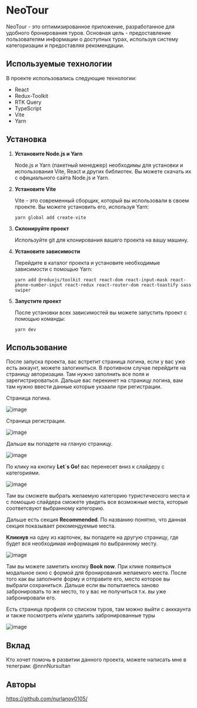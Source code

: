 # NeoTour

NeoTour - это оптимизированное приложение, разработанное для удобного бронирования туров. Основная цель - предоставление пользователям информации о доступных турах, используя систему категоризации и предоставляя рекомендации.

## Используемые технологии

В проекте использовались следующие технологии:

- React
- Redux-Toolkit
- RTK Query
- TypeScript
- Vite
- Yarn

## Установка

1. **Установите Node.js и Yarn**

   Node.js и Yarn (пакетный менеджер) необходимы для установки и использования Vite, React и других библиотек. Вы можете скачать их с официального сайта Node.js и Yarn.

3. **Установите Vite**

   Vite - это современный сборщик, который вы использовали в своем проекте. Вы можете установить его, используя Yarn:

   ```
   yarn global add create-vite
   ```

5. **Склонируйте проект**

   Используйте git для клонирования вашего проекта на вашу машину.

7. **Установите зависимости**

   Перейдите в каталог проекта и установите необходимые зависимости с помощью Yarn:

   ```
   yarn add @reduxjs/toolkit react react-dom react-input-mask react-phone-number-input react-redux react-router-dom react-toastify sass swiper
   ```

9. **Запустите проект**

   После установки всех зависимостей вы можете запустить проект с помощью команды:

   ```
   yarn dev
   ```

## Использование

После запуска проекта, вас встретит страница логина, если у вас уже есть аккаунт, можете залогиниться. В противном случае
перейдите на страницу авторизации. Там нужно заполнить все поля и зарегистрироваться. Дальше вас перекинет на страницу логина, вам там нужно 
ввести данные которые укзаали при регистрации.

Страница логина.

![image](https://github.com/nurlanov0105/neo-tour/assets/126797112/4b7311e0-d898-4f78-a643-86a2205f53bc)


Страница регистрации.

![image](https://github.com/nurlanov0105/neo-tour/assets/126797112/78c5938c-ab6a-4993-bc9e-6bb768b28324)

Дальше вы попадете на гланую страницу.

![image](https://github.com/nurlanov0105/neo-tour/assets/126797112/75b3ca02-6ddf-4a6b-bded-99f2f9930ad8)

По клику на кнопку **Let`s Go!** вас перенесет вниз к слайдеру с категориями. 

![image](https://github.com/nurlanov0105/neo-tour/assets/126797112/a83f3bfa-d64c-4e1a-a271-145bf56208d1)

Там вы сможете выбрать желаемую категорию туристического места и с помощью слайдера сможете увидеть все возможные места, которые соответсвуют выбранному категорию.

Дальше есть секция **Recommended**. По названию понятно, что данная секция показывает рекомендуемые места.

**Кликнув** на одну из карточек, вы попадете на другую страницу, где будет вся необходимая информация по выбранному месту.

![image](https://github.com/nurlanov0105/neo-tour/assets/126797112/6c50d545-6e3b-400a-9017-46a030f58f4d)

Там вы можете заметить кнопку **Book now**. При клике появиться модальное окно с формой для бронирования желаемого места.
После того как вы заполните форму и отправите его, место которое вы выбрали сохраниться. Дальше если вы попытаетесь заново забронировать то же место, то у вас не получиться т.к.
вы уже забронировали его.

Есть страница профиля со списком туров, там можно выйти с акккаунта и также посмотреть и/или удалить забронированные туры

![image](https://github.com/nurlanov0105/neo-tour/assets/126797112/cc2b98a6-35a4-4f2d-93cb-e92ea28cbd62)



## Вклад

Кто хочет помочь в развитии данного проекта, можете написать мне в телеграм: @nnnNursultan

## Авторы

https://github.com/nurlanov0105/
